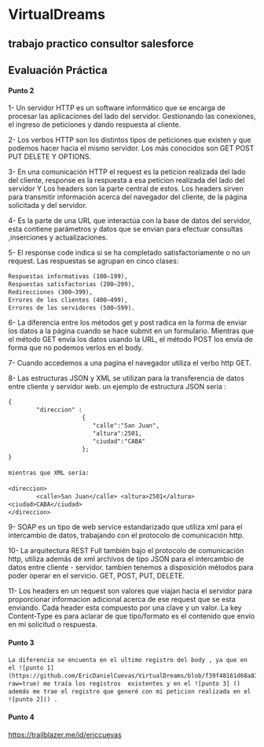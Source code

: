 # VirtualDreams
## trabajo practico consultor salesforce
## Evaluación Práctica


#### Punto 2

1- 	Un servidor HTTP es un software informático 
	que se encarga de procesar las aplicaciones del lado del servidor.
	Gestionando las conexiones, el ingreso de peticiones 
	y dando respuesta al cliente.

2-	Los verbos HTTP son los distintos tipos de peticiones que existen 
	y que podemos hacer hacia el mismo servidor.
	Los más conocidos son GET POST PUT DELETE Y OPTIONS.

3-	En una comunicación HTTP el request es la peticion realizada del lado del cliente,
	response es la respuesta a esa peticion realizada del lado del servidor 
	Y Los headers son la parte central de estos. Los headers sirven para transmitir información 
	acerca del navegador del cliente, de la página solicitada y del servidor.
 
4-	Es la parte de una URL que interactúa con la base de datos del servidor,
	esta contiene parámetros y datos que se envian 
	para efectuar consultas ,inserciones y actualizaciones.

5-	El response code indica si se ha completado satisfactoriamente o no un request. 
	Las respuestas se agrupan en cinco clases:

	Respuestas informativas (100–199),
	Respuestas satisfactorias (200–299),
	Redirecciones (300–399),
	Errores de los clientes (400–499),
	Errores de los servidores (500–599).

6-	La diferencia entre los métodos get y post radica en la forma de enviar los datos a la página cuando se hace submit en un formulario.
	Mientras que el método GET envía los datos usando la URL, el método POST los envía de forma que no podemos verlos en el body.

7-	Cuando accedemos a una pagina el navegador utiliza el verbo http GET.

8-	Las estructuras JSON y XML se utilizan para la transferencia de datos entre cliente y servidor web.
	un ejemplo de estructura JSON sería :
	
	{
       		"direccion" : 
                         {
                            "calle":"San Juan",
                            "altura":2501, 
                            "ciudad":"CABA"
                         };
	}

	mientras que XML sería: 
	
	<direccion>
    		<calle>San Juan</calle> <altura>2501</altura> <ciudad>CABA</ciudad>
  	</direccion>

9-	SOAP es un tipo de web service estandarizado que utiliza xml para el intercambio de datos,
	trabajando con el protocolo de comunicación http.

10- 	La arquitectura REST Full también bajo el protocolo de comunicación http,
	utiliza además de  xml archivos de tipo JSON para el intercambio de datos entre cliente - servidor.
	tambien tenemos a disposición métodos para poder operar en el servicio. GET, POST, PUT,  DELETE.

11-	Los headers en un request son valores que viajan hacia el servidor para proporcionar informacion adicional acerca de ese request que se esta enviando.
	Cada header esta compuesto por una clave y un valor.
	La key Content-Type es para aclarar de que tipo/formato es el contenido que envío en mi solicitud o respuesta.


#### Punto 3

	La diferencia se encuenta en el ultimo registro del body , ya que en el ![punto 1](https://github.com/EricDanielCuevas/VirtualDreams/blob/f39f48161d68a83830d004d9f4c70573cc1ecdf6/punto%203%20item%201.PNG?raw=true) me traía los registros  existentes y en el ![punto 3] ()  además me trae el registro que generé con mi peticion realizada en el ![punto 2]() .	

#### Punto 4
https://trailblazer.me/id/ericcuevas
